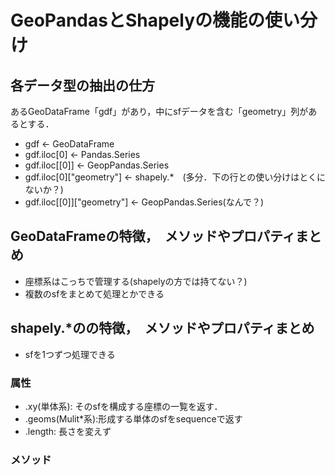 # GeoPandasとShapelyの機能の使い分け

## 各データ型の抽出の仕方
あるGeoDataFrame「gdf」があり，中にsfデータを含む「geometry」列があるとする．

- gdf <- GeoDataFrame
- gdf.iloc[0] <- Pandas.Series
- gdf.iloc[[0]] <- GeopPandas.Series
- gdf.iloc[0]["geometry"] <- shapely.*　(多分．下の行との使い分けはとくにないか？)
- gdf.iloc[[0]]["geometry"] <- GeopPandas.Series(なんで？)

## GeoDataFrameの特徴，　メソッドやプロパティまとめ
- 座標系はこっちで管理する(shapelyの方では持てない？)
- 複数のsfをまとめて処理とかできる

## shapely.*のの特徴，　メソッドやプロパティまとめ
- sfを1つずつ処理できる

### 属性
- .xy(単体系): そのsfを構成する座標の一覧を返す．
- .geoms(Mulit*系):形成する単体のsfをsequenceで返す
- .length: 長さを変えず

### メソッド
